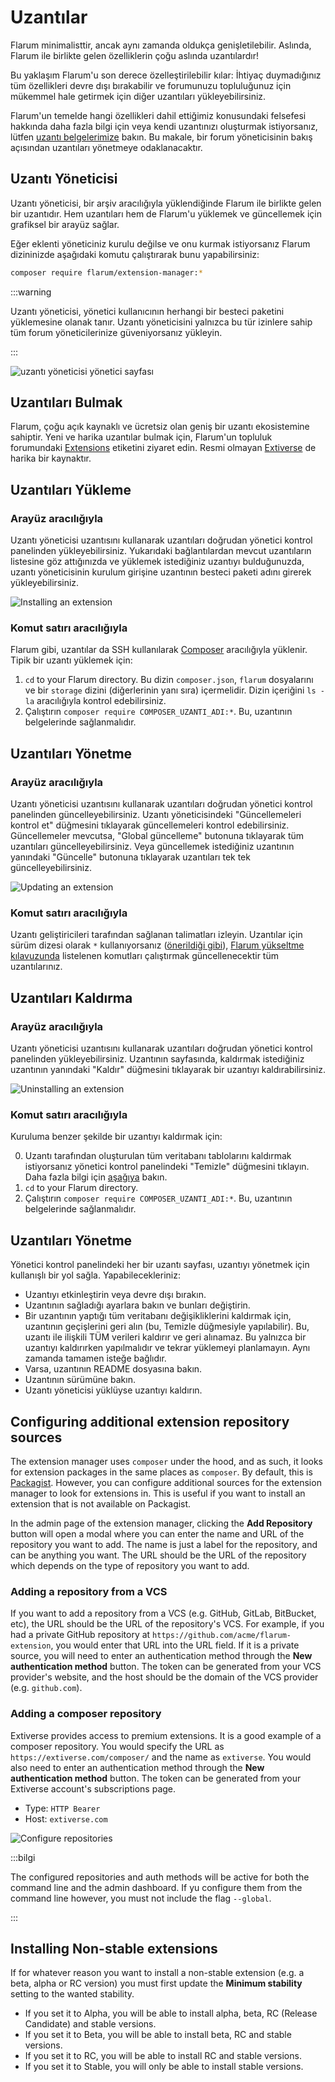 # Uzantılar

Flarum minimalisttir, ancak aynı zamanda oldukça genişletilebilir. Aslında, Flarum ile birlikte gelen özelliklerin çoğu aslında uzantılardır!

Bu yaklaşım Flarum'u son derece özelleştirilebilir kılar: İhtiyaç duymadığınız tüm özellikleri devre dışı bırakabilir ve forumunuzu topluluğunuz için mükemmel hale getirmek için diğer uzantıları yükleyebilirsiniz.

Flarum'un temelde hangi özellikleri dahil ettiğimiz konusundaki felsefesi hakkında daha fazla bilgi için veya kendi uzantınızı oluşturmak istiyorsanız, lütfen [uzantı belgelerimize](extend/README.md) bakın. Bu makale, bir forum yöneticisinin bakış açısından uzantıları yönetmeye odaklanacaktır.

## Uzantı Yöneticisi

Uzantı yöneticisi, bir arşiv aracılığıyla yüklendiğinde Flarum ile birlikte gelen bir uzantıdır. Hem uzantıları hem de Flarum'u yüklemek ve güncellemek için grafiksel bir arayüz sağlar.

Eğer eklenti yöneticiniz kurulu değilse ve onu kurmak istiyorsanız Flarum dizininizde aşağıdaki komutu çalıştırarak bunu yapabilirsiniz:

```bash
composer require flarum/extension-manager:*
```

:::warning

Uzantı yöneticisi, yönetici kullanıcının herhangi bir besteci paketini yüklemesine olanak tanır. Uzantı yöneticisini yalnızca bu tür izinlere sahip tüm forum yöneticilerinize güveniyorsanız yükleyin.

:::

![uzantı yöneticisi yönetici sayfası](https://github.com/flarum/docs/assets/20267363/d0e1f7a5-e194-4acd-af63-7b8ddd95c26b)


## Uzantıları Bulmak

Flarum, çoğu açık kaynaklı ve ücretsiz olan geniş bir uzantı ekosistemine sahiptir. Yeni ve harika uzantılar bulmak için, Flarum'un topluluk forumundaki [Extensions](https://discuss.flarum.org/t/extensions) etiketini ziyaret edin. Resmi olmayan [Extiverse](https://extiverse.com/) de harika bir kaynaktır.

## Uzantıları Yükleme

### Arayüz aracılığıyla

Uzantı yöneticisi uzantısını kullanarak uzantıları doğrudan yönetici kontrol panelinden yükleyebilirsiniz. Yukarıdaki bağlantılardan mevcut uzantıların listesine göz attığınızda ve yüklemek istediğiniz uzantıyı bulduğunuzda, uzantı yöneticisinin kurulum girişine uzantının besteci paketi adını girerek yükleyebilirsiniz.

![Installing an extension](/en/img/install-extension.png)

### Komut satırı aracılığıyla

Flarum gibi, uzantılar da SSH kullanılarak [Composer](https://getcomposer.org) aracılığıyla yüklenir. Tipik bir uzantı yüklemek için:

1. `cd` to your Flarum directory. Bu dizin `composer.json`, `flarum` dosyalarını ve bir `storage` dizini (diğerlerinin yanı sıra) içermelidir. Dizin içeriğini `ls -la` aracılığıyla kontrol edebilirsiniz.
2. Çalıştırın `composer require COMPOSER_UZANTI_ADI:*`. Bu, uzantının belgelerinde sağlanmalıdır.

## Uzantıları Yönetme

### Arayüz aracılığıyla

Uzantı yöneticisi uzantısını kullanarak uzantıları doğrudan yönetici kontrol panelinden güncelleyebilirsiniz. Uzantı yöneticisindeki "Güncellemeleri kontrol et" düğmesini tıklayarak güncellemeleri kontrol edebilirsiniz. Güncellemeler mevcutsa, "Global güncelleme" butonuna tıklayarak tüm uzantıları güncelleyebilirsiniz. Veya güncellemek istediğiniz uzantının yanındaki "Güncelle" butonuna tıklayarak uzantıları tek tek güncelleyebilirsiniz.

![Updating an extension](/en/img/update-extension.png)

### Komut satırı aracılığıyla

Uzantı geliştiricileri tarafından sağlanan talimatları izleyin. Uzantılar için sürüm dizesi olarak `*` kullanıyorsanız ([önerildiği gibi](composer.md)), [Flarum yükseltme kılavuzunda](update.md) listelenen komutları çalıştırmak güncellenecektir tüm uzantılarınız.

## Uzantıları Kaldırma

### Arayüz aracılığıyla

Uzantı yöneticisi uzantısını kullanarak uzantıları doğrudan yönetici kontrol panelinden yükleyebilirsiniz. Uzantının sayfasında, kaldırmak istediğiniz uzantının yanındaki "Kaldır" düğmesini tıklayarak bir uzantıyı kaldırabilirsiniz.

![Uninstalling an extension](/en/img/uninstall-extension.png)

### Komut satırı aracılığıyla

Kuruluma benzer şekilde bir uzantıyı kaldırmak için:

0. Uzantı tarafından oluşturulan tüm veritabanı tablolarını kaldırmak istiyorsanız yönetici kontrol panelindeki "Temizle" düğmesini tıklayın. Daha fazla bilgi için [aşağıya](#managing-extensions) bakın.
1. `cd` to your Flarum directory.
2. Çalıştırın `composer require COMPOSER_UZANTI_ADI:*`. Bu, uzantının belgelerinde sağlanmalıdır.

## Uzantıları Yönetme

Yönetici kontrol panelindeki her bir uzantı sayfası, uzantıyı yönetmek için kullanışlı bir yol sağla. Yapabilecekleriniz:

- Uzantıyı etkinleştirin veya devre dışı bırakın.
- Uzantının sağladığı ayarlara bakın ve bunları değiştirin.
- Bir uzantının yaptığı tüm veritabanı değişikliklerini kaldırmak için, uzantının geçişlerini geri alın (bu, Temizle düğmesiyle yapılabilir). Bu, uzantı ile ilişkili TÜM verileri kaldırır ve geri alınamaz. Bu yalnızca bir uzantıyı kaldırırken yapılmalıdır ve tekrar yüklemeyi planlamayın. Aynı zamanda tamamen isteğe bağlıdır.
- Varsa, uzantının README dosyasına bakın.
- Uzantının sürümüne bakın.
- Uzantı yöneticisi yüklüyse uzantıyı kaldırın.

## Configuring additional extension repository sources

The extension manager uses `composer` under the hood, and as such, it looks for extension packages in the same places as `composer`. By default, this is [Packagist](https://packagist.org/). However, you can configure additional sources for the extension manager to look for extensions in. This is useful if you want to install an extension that is not available on Packagist.

In the admin page of the extension manager, clicking the **Add Repository** button will open a modal where you can enter the name and URL of the repository you want to add. The name is just a label for the repository, and can be anything you want. The URL should be the URL of the repository which depends on the type of repository you want to add.

### Adding a repository from a VCS

If you want to add a repository from a VCS (e.g. GitHub, GitLab, BitBucket, etc), the URL should be the URL of the repository's VCS. For example, if you had a private GitHub repository at `https://github.com/acme/flarum-extension`, you would enter that URL into the URL field. If it is a private source, you will need to enter an authentication method through the **New authentication method** button. The token can be generated from your VCS provider's website, and the host should be the domain of the VCS provider (e.g. `github.com`).

### Adding a composer repository

Extiverse provides access to premium extensions. It is a good example of a composer repository. You would specify the URL as `https://extiverse.com/composer/` and the name as `extiverse`. You would also need to enter an authentication method through the **New authentication method** button. The token can be generated from your Extiverse account's subscriptions page.

* Type: `HTTP Bearer`
* Host: `extiverse.com`

![Configure repositories](/en/img/config-repositories.png)

:::bilgi

The configured repositories and auth methods will be active for both the command line and the admin dashboard. If yu configure them from the command line however, you must not include the flag `--global`.

:::

## Installing Non-stable extensions

If for whatever reason you want to install a non-stable extension (e.g. a beta, alpha or RC version) you must first update the **Minimum stability** setting to the wanted stability.

* If you set it to Alpha, you will be able to install alpha, beta, RC (Release Candidate) and stable versions.
* If you set it to Beta, you will be able to install beta, RC and stable versions.
* If you set it to RC, you will be able to install RC and stable versions.
* If you set it to Stable, you will only be able to install stable versions.
